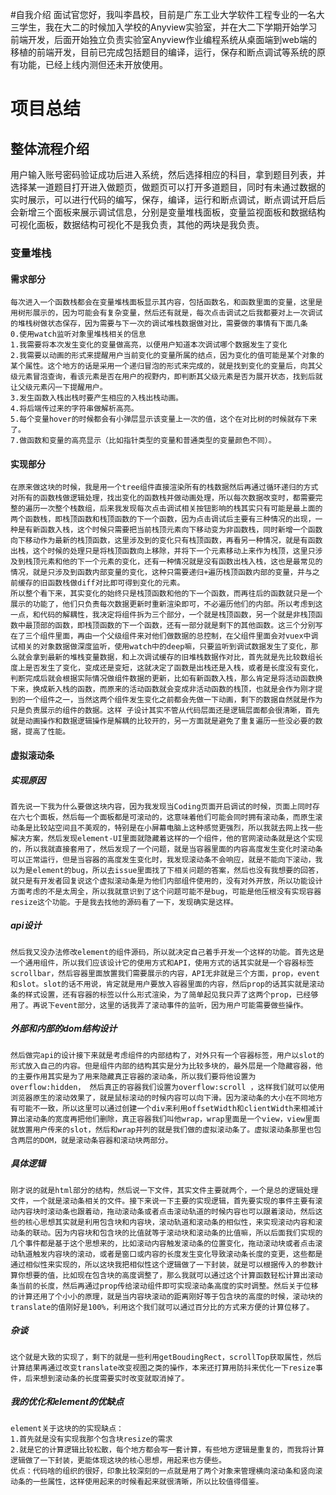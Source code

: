#自我介绍
面试官您好，我叫李昌校，目前是广东工业大学软件工程专业的一名大三学生，我在大二的时候加入学校的Anyview实验室，并在大二下学期开始学习前端开发，后面开始独立负责实验室Anyview作业编程系统从桌面端到web端的移植的前端开发，目前已完成包括题目的编译，运行，保存和断点调试等系统的原有功能，已经上线内测但还未开放使用。

# 项目总结

## 整体流程介绍

用户输入账号密码验证成功后进入系统，然后选择相应的科目，拿到题目列表，并选择某一道题目打开进入做题页，做题页可以打开多道题目，同时有未通过数据的实时展示，可以进行代码的编写，保存，编译，运行和断点调试，断点调试开启后会新增三个面板来展示调试信息，分别是变量堆栈面板，变量监视面板和数据结构可视化面板，数据结构可视化不是我负责，其他的两块是我负责。

### 变量堆栈
#### 需求部分
    每次进入一个函数栈都会在变量堆栈面板显示其内容，包括函数名，和函数里面的变量，这里是用树形展示的，因为可能会有复杂变量，然后还有就是，每次点击调试之后我都要对上一次调试的堆栈树做状态保存，因为需要与下一次的调试堆栈数据做对比，需要做的事情有下面几条
    0.使用watch监听对象里堆栈相关的信息
    1.我需要将本次发生变化的变量做高亮，以便用户知道本次调试哪个数据发生了变化
    2.我需要以动画的形式来提醒用户当前变化的变量所属的结点，因为变化的值可能是某个对象的某个属性。这个地方的话是采用一个递归冒泡的形式来完成的，就是找到变化的变量后，向其父级元素冒泡查询，看该元素是否在用户的视野内，即判断其父级元素是否为展开状态，找到后就让父级元素闪一下提醒用户。
    3.发生函数入栈出栈时要产生相应的入栈出栈动画。
    4.将后端传过来的字符串做解析高亮。
    5.每个变量hover的时候都会有小弹层显示该变量上一次的值，这个在对比树的时候就存下来了。
    7.做函数和变量的高亮显示（比如指针类型的变量和普通类型的变量颜色不同）。
#### 实现部分
	在原来做这块的时候，我是用一个tree组件直接渲染所有的栈数据然后再通过循环递归的方式对所有的函数栈做逻辑处理，找出变化的函数栈并做动画处理，所以每次数据改变时，都需要完整的遍历一次整个栈数组，后来我发现每次点击调试相关按钮影响的栈其实只有可能是最上面的两个函数栈，即栈顶函数和栈顶函数的下一个函数，因为点击调试后主要有三种情况的出现，一种是有新函数入栈，这个时候只需要把当前栈顶元素向下移动变为非函数栈，同时新增一个函数向下移动作为最新的栈顶函数，这里涉及到的变化只有栈顶函数，再看另一种情况，就是有函数出栈，这个时候的处理只是将栈顶函数向上移除，并将下一个元素移动上来作为栈顶，这里只涉及到栈顶元素和他的下一个元素的变化，还有一种情况就是没有函数出栈入栈，这也是最常见的情况，就是只涉及到函数内部变量的变化，这种只需要递归+遍历栈顶函数内部的变量，并与之前缓存的旧函数栈做diff对比即可得到变化的元素。
	所以整个看下来，其实变化的始终只是栈顶函数和他的下一个函数，而再往后的函数就只是一个展示的功能了，他们只负责每次数据更新时重新渲染即可，不必遍历他们的内部。所以考虑到这一点，和代码的解耦性，我决定将组件拆为三个部分，一个就是栈顶函数，另一个就是非栈顶函数中最顶部的函数，即栈顶函数的下一个函数，还有一部分就是剩下的其他函数。这三个分别写在了三个组件里面，再由一个父级组件来对他们做数据的总控制，在父组件里面会对vuex中调试相关的对象数据做深度监听，使用watch中的deep嘛，只要监听到调试数据发生了变化，那么就会拿到最新的堆栈变量数据，和上次调试缓存的旧堆栈数据作对比，首先就是先比较数组长度上是否发生了变化，变成还是变短，这就决定了函数是出栈还是入栈，或者是长度没有变化，判断完成后就会根据实际情况做组件数据的更新，比如有新函数入栈，那么肯定是将活动函数换下来，换成新入栈的函数，而原来的活动函数就会变成非活动函数的栈顶，也就是会作为刚才提到的一个组件之一，当然这两个组件发生变化之前都会先做一下动画，剩下的数据自然就是作为只是负责展示的组件的数据。这样 子设计其实不管从代码层面还是逻辑层面都会很清晰，首先就是动画操作和数据逻辑操作是解耦的比较开的，另一方面就是避免了重复遍历一些没必要的数据，提高了性能。

#### 虚拟滚动条
##### 实现原因
	首先说一下我为什么要做这块内容，因为我发现当Coding页面开启调试的时候，页面上同时存在六七个面板，然后每一个面板都是可滚动的，这意味着他们可能会同时拥有滚动条，而原生滚动条是比较站空间且不美观的，特别是在小屏幕电脑上这种感觉更强烈，所以我就去网上找一些解决方案，然后发现element-UI里面就隐藏着这样的一个组件，他的官网滚动条就是这个实现的，所以我就直接套用了，然后发现了一个问题，就是当容器里面的内容高度发生变化时滚动条可以正常运行，但是当容器的高度发生变化时，我发现滚动条不会响应，就是不能向下滚动，我以为是element的bug，所以去issue里面找了下相关问题的答案，然后也没有我想要的回答，就只是有开发者回复说这个虚拟滚动条是为他们内部组件使用的，没有对外开放，所以功能设计方面考虑的不是太周全，所以我就意识到了这个问题可能不是bug，可能是他压根没有实现容器resize这个功能。于是我去找他的源码看了一下，发现确实是这样。
##### api设计
	然后我又没办法修改element的组件源码，所以就决定自己着手开发一个这样的功能。首先这是一个通用组件，所以我们应该设计它的使用方式和API，使用方式的话其实就是一个容器标签scrollbar，然后容器里面放置我们需要展示的内容，API无非就是三个方面，prop，event和slot。slot的话不用说，肯定就是用户要放入容器里面的内容，然后prop的话其实就是滚动条的样式设置，还有容器的标签以什么形式渲染，为了简单起见我只弄了这两个prop，已经够用了。再说下event部分，这里的话我弄了滚动事件的监听，因为用户可能需要做些操作。
##### 外部和内部的dom结构设计
	然后做完api的设计接下来就是考虑组件的内部结构了，对外只有一个容器标签，用户以slot的形式放入自己的内容。但是组件内部的结构其实是分为比较多块的，最外层是一个隐藏容器，他的主要作用其实是为了用来隐藏真正容器的滚动条，所以我们要将他设置为overflow:hidden， 然后真正的容器我们设置为overflow:scroll ，这样我们就可以使用浏览器原生的滚动效果了，就是鼠标滚动的时候内容可以向下滑。因为滚动条的大小在不同地方有可能不一致，所以这里可以通过创建一个div来利用offsetWidth和clientWidth来相减计算出滚动条的宽度再把他们删除，真正容器我们叫他wrap，wrap里面是一个view，view里面就放置用户传来的slot，然后和wrap并列的就是我们做的虚拟滚动条了。虚拟滚动条那里也包含两层的DOM，就是滚动条容器和滚动块两部分。
##### 具体逻辑
	刚才说的就是html部分的结构，然后说一下文件，其实文件主要就两个，一个是总的逻辑处理文件，一个就是滚动条相关的文件。接下来说一下主要的实现逻辑，首先要实现的事件主要有滚动内容块时滚动条也跟着动，拖动滚动条或者点击滚动轨道的时候内容也可以跟着滚动，然后这些的核心思想其实就是利用包含块和内容块，滚动轨道和滚动条的相似性，来实现滚动内容和滚动条的联动。因为内容块和包含块的比值就等于滚动块和滚动条的比值嘛，所以后面我们实现的几个事件都是基于这个思想来的，比如滚动内容触发滚动条的位置变化，拖动滚动块或者点击滚动轨道触发内容块的滚动，或者是窗口或内容的长度发生变化导致滚动条长度的变更，这些都是通过相似性来实现的，所以这块我把相似性这个逻辑做了一下封装，就是可以根据传入的参数计算你想要的值，比如现在包含块的高度调整了，那么我就可以通过这个计算函数轻松计算出滚动条当前的长度，然后再通过prop传给滚动组件即可实现滚动条高度的实时调整。然后关于位移的计算还用了个小小的原理，就是当内容块滚动的距离刚好等于包含块的高度的时候，滚动块的translate的值刚好是100%，利用这个我们就可以通过百分比的方式来方便的计算位移了。
##### 杂谈
	这个就是大致的实现了，剩下的就是一些利用getBoudingRect，scrollTop获取属性，然后计算结果再通过改变translate改变视图之类的操作，本来还打算用防抖来优化一下resize事件，后来想到滚动条的长度需要实时改变就取消掉了。
##### 我的优化和element的优缺点
	element关于这块的的实现缺点：
	1.首先就是没有实现我那个包含块resize的需求
	2.就是它的计算逻辑比较松散，每个地方都会写一套计算，有些地方逻辑是重复的，而我将计算逻辑做了一下封装，更能体现这块的核心思想，用起来也方便些。
	优点：代码啥的组织的很好，印象比较深刻的一点就是用了两个对象来管理横向滚动条和竖向滚动条的一些属性，这样使用起来的时候看起来就很清晰，所以比较值得借鉴。








